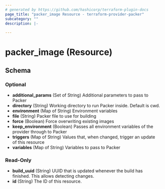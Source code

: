 ```yaml
---
# generated by https://github.com/hashicorp/terraform-plugin-docs
page_title: "packer_image Resource - terraform-provider-packer"
subcategory: ""
description: |-
  
---
```


# packer_image (Resource)





<!-- schema generated by tfplugindocs -->
## Schema

### Optional

- **additional_params** (Set of String) Additional parameters to pass to Packer
- **directory** (String) Working directory to run Packer inside. Default is cwd.
- **environment** (Map of String) Environment variables
- **file** (String) Packer file to use for building
- **force** (Boolean) Force overwriting existing images
- **keep_environment** (Boolean) Passes all environment variables of the provider through to Packer
- **triggers** (Map of String) Values that, when changed, trigger an update of this resource
- **variables** (Map of String) Variables to pass to Packer

### Read-Only

- **build_uuid** (String) UUID that is updated whenever the build has finished. This allows detecting changes.
- **id** (String) The ID of this resource.



